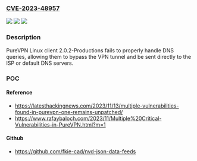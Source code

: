 ### [CVE-2023-48957](https://cve.mitre.org/cgi-bin/cvename.cgi?name=CVE-2023-48957)
![](https://img.shields.io/static/v1?label=Product&message=n%2Fa&color=blue)
![](https://img.shields.io/static/v1?label=Version&message=n%2Fa&color=blue)
![](https://img.shields.io/static/v1?label=Vulnerability&message=n%2Fa&color=brighgreen)

### Description

PureVPN Linux client 2.0.2-Productions fails to properly handle DNS queries, allowing them to bypass the VPN tunnel and be sent directly to the ISP or default DNS servers.

### POC

#### Reference
- https://latesthackingnews.com/2023/11/13/multiple-vulnerabilities-found-in-purevpn-one-remains-unpatched/
- https://www.rafaybaloch.com/2023/11/Multiple%20Critical-Vulnerabilities-in-PureVPN.html?m=1

#### Github
- https://github.com/fkie-cad/nvd-json-data-feeds

